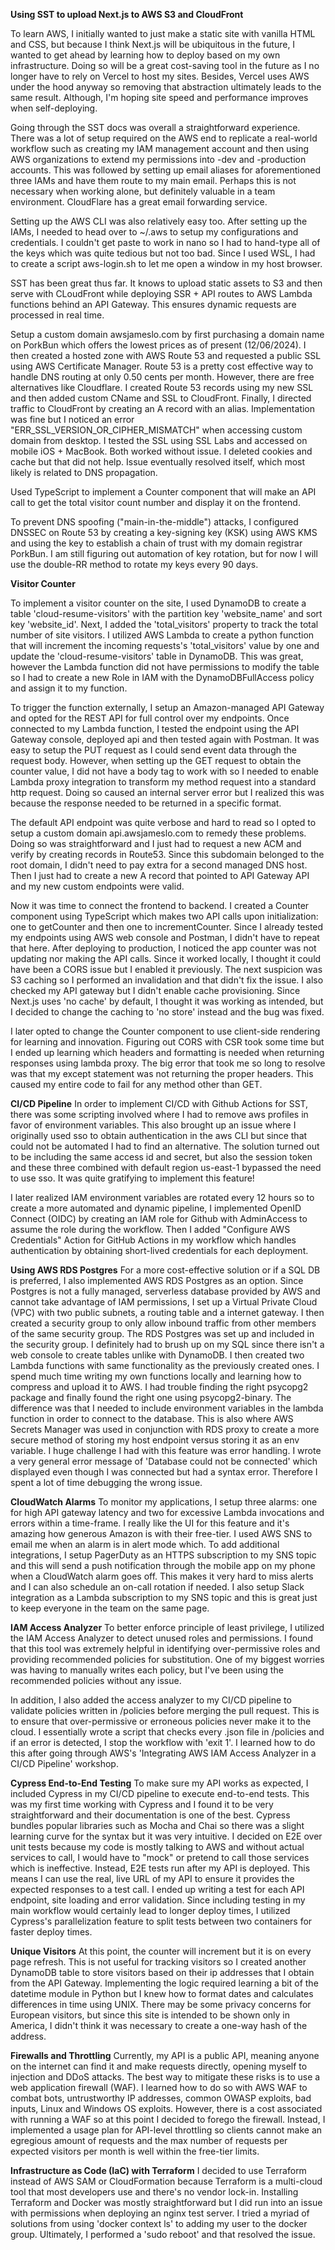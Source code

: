 **Using SST to upload Next.js to AWS S3 and CloudFront**

To learn AWS, I initially wanted to just make a static site with vanilla HTML and CSS, but because I think Next.js will be ubiquitous in the future, I wanted to get ahead by learning how to deploy based on my own infrastructure. Doing so will be a great cost-saving tool in the future as I no longer have to rely on Vercel to host my sites. Besides, Vercel uses AWS under the hood anyway so removing that abstraction ultimately leads to the same result. Although, I'm hoping site speed and performance improves when self-deploying.

Going through the SST docs was overall a straightforward experience. There was a lot of setup required on the AWS end to replicate a real-world workflow such as creating my IAM management account and then using AWS organizations to extend my permissions into -dev and -production accounts. This was followed by setting up email aliases for aforementioned three IAMs and have them route to my main email. Perhaps this is not necessary when working alone, but definitely valuable in a team environment. CloudFlare has a great email forwarding service.

Setting up the AWS CLI was also relatively easy too. After setting up the IAMs, I needed to head over to ~/.aws to setup my configurations and credentials. I couldn't get paste to work in nano so I had to hand-type all of the keys which was quite tedious but not too bad. Since I used WSL, I had to create a script aws-login.sh to let me open a window in my host browser.

SST has been great thus far. It knows to upload static assets to S3 and then serve with CLoudFront while deploying SSR + API routes to AWS Lambda functions behind an API Gateway. This ensures dynamic requests are processed in real time.

Setup a custom domain awsjameslo.com by first purchasing a domain name on PorkBun which offers the lowest prices as of present (12/06/2024). I then created a hosted zone with AWS Route 53 and requested a public SSL using AWS Certificate Manager. Route 53 is a pretty cost effective way to handle DNS routing at only 0.50 cents per month. However, there are free alternatives like Cloudflare. I created Route 53 records using my new SSL and then added custom CName and SSL to CloudFront. Finally, I directed traffic to CloudFront by creating an A record with an alias. Implementation was fine but I noticed an error "ERR_SSL_VERSION_OR_CIPHER_MISMATCH" when accessing custom domain from desktop. I tested the SSL using SSL Labs and accessed on mobile iOS + MacBook. Both worked without issue. I deleted cookies and cache but that did not help. Issue eventually resolved itself, which most likely is related to DNS propagation.

Used TypeScript to implement a Counter component that will make an API call to get the total visitor count number and display it on the frontend.

To prevent DNS spoofing ("main-in-the-middle") attacks, I configured DNSSEC on Route 53 by creating a key-signing key (KSK) using AWS KMS and using the key to establish a chain of trust with my domain registrar PorkBun. I am still figuring out automation of key rotation, but for now I will use the double-RR method to rotate my keys every 90 days.

**Visitor Counter**

To implement a visitor counter on the site, I used DynamoDB to create a table 'cloud-resume-visitors' with the partition key 'website_name' and sort key 'website_id'. Next, I added the 'total_visitors' property to track the total number of site visitors. I utilized AWS Lambda to create a python function that will increment the incoming requests's 'total_visitors' value by one and update the 'cloud-resume-visitors' table in DynamoDB. This was great, however the Lambda function did not have permissions to modify the table so I had to create a new Role in IAM with the DynamoDBFullAccess policy and assign it to my function.

To trigger the function externally, I setup an Amazon-managed API Gateway and opted for the REST API for full control over my endpoints. Once connected to my Lambda function, I tested the endpoint using the API Gateway console, deployed api and then tested again with Postman. It was easy to setup the PUT request as I could send event data through the request body. However, when setting up the GET request to obtain the counter value, I did not have a body tag to work with so I needed to enable Lambda proxy integration to transform my method request into a standard http request. Doing so caused an internal server error but I realized this was because the response needed to be returned in a specific format.

The default API endpoint was quite verbose and hard to read so I opted to setup a custom domain api.awsjameslo.com to remedy these problems. Doing so was straightforward and I just had to request a new ACM and verify by creating records in Route53. Since this subdomain belonged to the root domain, I didn't need to pay extra for a second managed DNS host. Then I just had to create a new A record that pointed to API Gateway API and my new custom endpoints were valid.

Now it was time to connect the frontend to backend. I created a Counter component using TypeScript which makes two API calls upon initialization: one to getCounter and then one to incrementCounter. Since I already tested my endpoints using AWS web console and Postman, I didn't have to repeat that here. After deploying to production, I noticed the app counter was not updating nor making the API calls. Since it worked locally, I thought it could have been a CORS issue but I enabled it previously. The next suspicion was S3 caching so I performed an invalidation and that didn't fix the issue. I also checked my API gateway but I didn't enable cache provisioning. Since Next.js uses 'no cache' by default, I thought it was working as intended, but I decided to change the caching to 'no store' instead and the bug was fixed.

I later opted to change the Counter component to use client-side rendering for learning and innovation. Figuring out CORS with CSR took some time but I ended up learning which headers and formatting is needed when returning responses using lambda proxy. The big error that took me so long to resolve was that my except statement was not returning the proper headers. This caused my entire code to fail for any method other than GET.

**CI/CD Pipeline**
In order to implement CI/CD with Github Actions for SST, there was some scripting involved where I had to remove aws profiles in favor of environment variables. This also brought up an issue where I originally used sso to obtain authentication in the aws CLI but since that could not be automated I had to find an alternative. The solution turned out to be including the same access id and secret, but also the session token and these three combined with default region us-east-1 bypassed the need to use sso. It was quite gratifying to implement this feature!

I later realized IAM environment variables are rotated every 12 hours so to create a more automated and dynamic pipeline, I implemented OpenID Connect (OIDC) by creating an IAM role for Github with AdminAccess to assume the role during the workflow. Then I added "Configure AWS Credentials" Action for GitHub Actions in my workflow which handles authentication by obtaining short-lived credentials for each deployment.

**Using AWS RDS Postgres**
For a more cost-effective solution or if a SQL DB is preferred, I also implemented AWS RDS Postgres as an option. Since Postgres is not a fully managed, serverless database provided by AWS and cannot take advantage of IAM permissions, I set up a Virtual Private Cloud (VPC) with two public subnets, a routing table and a internet gateway. I then created a security group to only allow inbound traffic from other members of the same security group. The RDS Postgres was set up and included in the security group. I definitely had to brush up on my SQL since there isn't a web console to create tables unlike with DynamoDB. I then created two Lambda functions with same functionality as the previously created ones. I spend much time writing my own functions locally and learning how to compress and upload it to AWS. I had trouble finding the right psycopg2 package and finally found the right one using psycopg2-binary. The difference was that I needed to include environment variables in the lambda function in order to connect to the database. This is also where AWS Secrets Manager was used in conjunction with RDS proxy to create a more secure method of storing my host endpoint versus storing it as an env variable. I huge challenge I had with this feature was error handling. I wrote a very general error message of 'Database could not be connected' which displayed even though I was connected but had a syntax error. Therefore I spent a lot of time debugging the wrong issue.

**CloudWatch Alarms**
To monitor my applications, I setup three alarms: one for high API gateway latency and two for excessive Lambda invocations and errors within a time-frame. I really like the UI for this feature and it's amazing how generous Amazon is with their free-tier. I used AWS SNS to email me when an alarm is in alert mode which. To add additional integrations, I setup PagerDuty as an HTTPS subscription to my SNS topic and this will send a push notification through the mobile app on my phone when a CloudWatch alarm goes off. This makes it very hard to miss alerts and I can also schedule an on-call rotation if needed. I also setup Slack integration as a Lambda subscription to my SNS topic and this is great just to keep everyone in the team on the same page.

**IAM Access Analyzer**
To better enforce principle of least privilege, I utilized the IAM Access Analyzer to detect unused roles and permissions. I found that this tool was extremely helpful in identifying over-permissive roles and providing recommended policies for substitution. One of my biggest worries was having to manually writes each policy, but I've been using the recommended policies without any issue.

In addition, I also added the access analyzer to my CI/CD pipeline to validate policies written in /policies before merging the pull request. This is to ensure that over-permissive or erroneous policies never make it to the cloud. I essentially wrote a script that checks every .json file in /policies and if an error is detected, I stop the workflow with 'exit 1'. I learned how to do this after going through AWS's 'Integrating AWS IAM Access Analyzer in a CI/CD Pipeline' workshop.

**Cypress End-to-End Testing**
To make sure my API works as expected, I included Cypress in my CI/CD pipeline to execute end-to-end tests. This was my first time working with Cypress and I found it to be very straightforward and their documentation is one of the best. Cypress bundles popular libraries such as Mocha and Chai so there was a slight learning curve for the syntax but it was very intuitive. I decided on E2E over unit tests because my code is mostly talking to AWS and without actual services to call, I would have to "mock" or pretend to call those services which is ineffective. Instead, E2E tests run after my API is deployed. This means I can use the real, live URL of my API to ensure it provides the expected responses to a test call. I ended up writing a test for each API endpoint, site loading and error validation. Since including testing in my main workflow would certainly lead to longer deploy times, I utilized Cypress's parallelization feature to split tests between two containers for faster deploy times.

**Unique Visitors**
At this point, the counter will increment but it is on every page refresh. This is not useful for tracking visitors so I created another DynamoDB table to store visitors based on their ip addresses that I obtain from the API Gateway. Implementing the logic required learning a bit of the datetime module in Python but I knew how to format dates and calculates differences in time using UNIX. There may be some privacy concerns for European visitors, but since this site is intended to be shown only in America, I didn't think it was necessary to create a one-way hash of the address.

**Firewalls and Throttling**
Currently, my API is a public API, meaning anyone on the internet can find it and make requests directly, opening myself to injection and DDoS attacks. The best way to mitigate these risks is to use a web application firewall (WAF). I learned how to do so with AWS WAF to combat bots, untrustworthy IP addresses, common OWASP exploits, bad inputs, Linux and Windows OS exploits. However, there is a cost associated with running a WAF so at this point I decided to forego the firewall. Instead, I implemented a usage plan for API-level throttling so clients cannot make an egregious amount of requests and the max number of requests per expected visitors per month is well within the free-tier limits.

**Infrastructure as Code (IaC) with Terraform**
I decided to use Terraform instead of AWS SAM or CloudFormation because Terraform is a multi-cloud tool that most developers use and there's no vendor lock-in. Installing Terraform and Docker was mostly straightforward but I did run into an issue with permissions when deploying an nginx test server. I tried a myriad of solutions from using 'docker context ls' to adding my user to the docker group. Ultimately, I performed a 'sudo reboot' and that resolved the issue.
